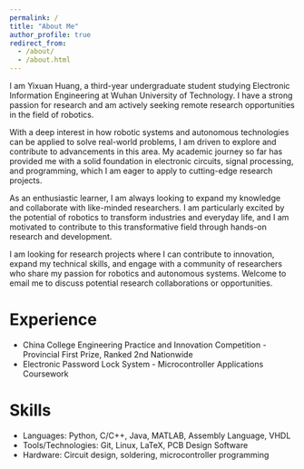 ```yaml
---
permalink: /
title: "About Me"
author_profile: true
redirect_from: 
  - /about/
  - /about.html
---
```


I am Yixuan Huang, a third-year undergraduate student studying Electronic Information Engineering at Wuhan University of Technology. I have a strong passion for research and am actively seeking remote research opportunities in the field of robotics.

With a deep interest in how robotic systems and autonomous technologies can be applied to solve real-world problems, I am driven to explore and contribute to advancements in this area. My academic journey so far has provided me with a solid foundation in electronic circuits, signal processing, and programming, which I am eager to apply to cutting-edge research projects.

As an enthusiastic learner, I am always looking to expand my knowledge and collaborate with like-minded researchers. I am particularly excited by the potential of robotics to transform industries and everyday life, and I am motivated to contribute to this transformative field through hands-on research and development.

I am looking for research projects where I can contribute to innovation, expand my technical skills, and engage with a community of researchers who share my passion for robotics and autonomous systems. Welcome to  email me to discuss potential research collaborations or opportunities.

# Experience

- China College Engineering Practice and Innovation Competition - Provincial First Prize, Ranked 2nd Nationwide
- Electronic Password Lock System - Microcontroller Applications Coursework

# Skills

- Languages: Python, C/C++, Java, MATLAB, Assembly Language, VHDL
- Tools/Technologies: Git, Linux, LaTeX, PCB Design Software
- Hardware: Circuit design, soldering, microcontroller programming

<script type="text/javascript" id="mapmyvisitors" src="//mapmyvisitors.com/map.js?d=7aJXkocIyrHxDcJw_FpnG0vWOnRLRzapsbRMdMYhxos&cl=ffffff&w=a"></script>